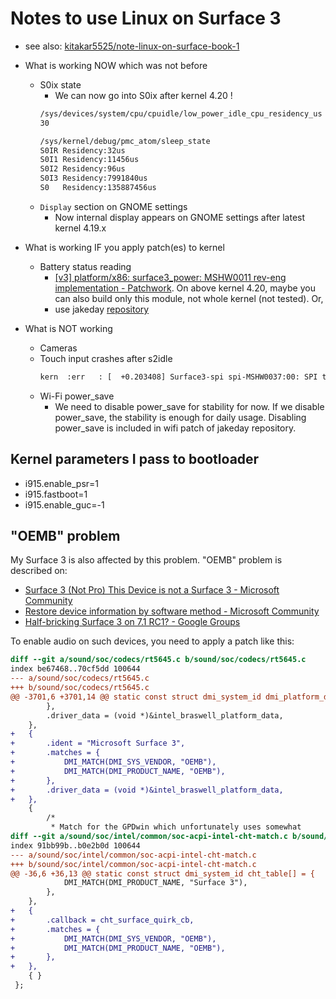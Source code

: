 # Notes to use Linux on Surface 3

- see also: [kitakar5525/note-linux-on-surface-book-1](https://github.com/kitakar5525/note-linux-on-surface-book-1#kernel-parameters-i-pass-to-bootloader)

- What is working NOW which was not before
  - S0ix state
    - We can now go into S0ix after kernel 4.20 !
    ```bash
    /sys/devices/system/cpu/cpuidle/low_power_idle_cpu_residency_us
    30

    /sys/kernel/debug/pmc_atom/sleep_state
    S0IR Residency:32us
    S0I1 Residency:11456us
    S0I2 Residency:96us
    S0I3 Residency:7991840us
    S0   Residency:135887456us
    ```
  - `Display` section on GNOME settings
    - Now internal display appears on GNOME settings after latest kernel 4.19.x

- What is working IF you apply patch(es) to kernel
  - Battery status reading
    - [[v3] platform/x86: surface3_power: MSHW0011 rev-eng implementation - Patchwork](https://patchwork.kernel.org/patch/10584079/). On above kernel 4.20, maybe you can also build only this module, not whole kernel (not tested). Or, 
    - use jakeday [repository](https://github.com/jakeday/linux-surface)

- What is NOT working
  - Cameras
  - Touch input crashes after s2idle
    ```bash
    kern  :err   : [  +0.203408] Surface3-spi spi-MSHW0037:00: SPI transfer timed out
    ```
  - Wi-Fi power_save
    - We need to disable power_save for stability for now. If we disable power_save, the stability is enough for daily usage. Disabling power_save is included in wifi patch of jakeday repository.

## Kernel parameters I pass to bootloader
  - i915.enable_psr=1
  - i915.fastboot=1
  - i915.enable_guc=-1

## "OEMB" problem

My Surface 3 is also affected by this problem. "OEMB" problem is described on:
- [Surface 3 (Not Pro) This Device is not a Surface 3 - Microsoft Community](https://answers.microsoft.com/en-us/surface/forum/all/surface-3-not-pro-this-device-is-not-a-surface-3/033edd29-feeb-42c8-8f98-6d4eb08411c7)
- [Restore device information by software method - Microsoft Community](https://answers.microsoft.com/en-us/surface/forum/all/restore-device-information-by-software-method/ebf48589-71ca-4e6c-bd15-a84501de52b9)
- [Half-bricking Surface 3 on 7.1 RC1? - Google Groups](https://groups.google.com/forum/#!topic/android-x86/z6GDuvV2oWk)

To enable audio on such devices, you need to apply a patch like this:

```diff
diff --git a/sound/soc/codecs/rt5645.c b/sound/soc/codecs/rt5645.c
index be67468..70cf5dd 100644
--- a/sound/soc/codecs/rt5645.c
+++ b/sound/soc/codecs/rt5645.c
@@ -3701,6 +3701,14 @@ static const struct dmi_system_id dmi_platform_data[] = {
 		},
 		.driver_data = (void *)&intel_braswell_platform_data,
 	},
+	{
+		.ident = "Microsoft Surface 3",
+		.matches = {
+			DMI_MATCH(DMI_SYS_VENDOR, "OEMB"),
+			DMI_MATCH(DMI_PRODUCT_NAME, "OEMB"),
+		},
+		.driver_data = (void *)&intel_braswell_platform_data,
+	},
 	{
 		/*
 		 * Match for the GPDwin which unfortunately uses somewhat
diff --git a/sound/soc/intel/common/soc-acpi-intel-cht-match.c b/sound/soc/intel/common/soc-acpi-intel-cht-match.c
index 91bb99b..b0e2b0d 100644
--- a/sound/soc/intel/common/soc-acpi-intel-cht-match.c
+++ b/sound/soc/intel/common/soc-acpi-intel-cht-match.c
@@ -36,6 +36,13 @@ static const struct dmi_system_id cht_table[] = {
 			DMI_MATCH(DMI_PRODUCT_NAME, "Surface 3"),
 		},
 	},
+	{
+		.callback = cht_surface_quirk_cb,
+		.matches = {
+			DMI_MATCH(DMI_SYS_VENDOR, "OEMB"),
+			DMI_MATCH(DMI_PRODUCT_NAME, "OEMB"),
+		},
+	},
 	{ }
 };
 
```
